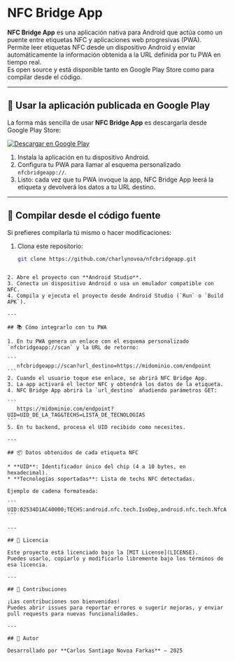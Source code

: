 # NFC Bridge App

**NFC Bridge App** es una aplicación nativa para Android que actúa como un puente entre etiquetas NFC y aplicaciones web progresivas (PWA).  
Permite leer etiquetas NFC desde un dispositivo Android y enviar automáticamente la información obtenida a la URL definida por tu PWA en tiempo real.  
Es open source y está disponible tanto en Google Play Store como para compilar desde el código.

---

## 🔗 Usar la aplicación publicada en Google Play

La forma más sencilla de usar **NFC Bridge App** es descargarla desde Google Play Store:

[![Descargar en Google Play](https://play.google.com/intl/en_us/badges/static/images/badges/es_badge_web_generic.png)](https://play.google.com/store/apps/details?id=com.nfcbridgeapp)

1. Instala la aplicación en tu dispositivo Android.
2. Configura tu PWA para llamar al esquema personalizado `nfcbridgeapp://`.
3. Listo: cada vez que tu PWA invoque la app, NFC Bridge App leerá la etiqueta y devolverá los datos a tu URL destino.

---

## 🔨 Compilar desde el código fuente

Si prefieres compilarla tú mismo o hacer modificaciones:

1. Clona este repositorio:
   ```bash
   git clone https://github.com/charlynovoa/nfcbridgeapp.git
````

2. Abre el proyecto con **Android Studio**.
3. Conecta un dispositivo Android o usa un emulador compatible con NFC.
4. Compila y ejecuta el proyecto desde Android Studio (`Run` o `Build APK`).

---

## 📚 Cómo integrarlo con tu PWA

1. En tu PWA genera un enlace con el esquema personalizado `nfcbridgeapp://scan` y la URL de retorno:

```
   nfcbridgeapp://scan?url_destino=https://midominio.com/endpoint
```
2. Cuando el usuario toque ese enlace, se abrirá NFC Bridge App.
3. La app activará el lector NFC y obtendrá los datos de la etiqueta.
4. NFC Bridge App abrirá la `url_destino` añadiendo parámetros GET:

```
   https://midominio.com/endpoint?UID=UID_DE_LA_TAG&TECHS=LISTA_DE_TECNOLOGIAS
```
5. En tu backend, procesa el UID recibido como necesites.

---

## 📦 Datos obtenidos de cada etiqueta NFC

* **UID**: Identificador único del chip (4 a 10 bytes, en hexadecimal).
* **Tecnologías soportadas**: Lista de techs NFC detectadas.

Ejemplo de cadena formateada:

```
UID:02534D1AC40000;TECHS:android.nfc.tech.IsoDep,android.nfc.tech.NfcA
```

---

## 📄 Licencia

Este proyecto está licenciado bajo la [MIT License](LICENSE).
Puedes usarlo, copiarlo y modificarlo libremente bajo los términos de esa licencia.

---

## 🤝 Contribuciones

¡Las contribuciones son bienvenidas!
Puedes abrir issues para reportar errores o sugerir mejoras, y enviar pull requests para nuevas funcionalidades.

---

## 👤 Autor

Desarrollado por **Carlos Santiago Novoa Farkas** – 2025